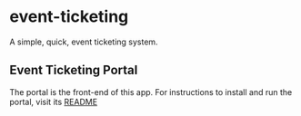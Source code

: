 # event-ticketing
A simple, quick, event ticketing system.

## Event Ticketing Portal

The portal is the front-end of this app. For instructions to install and run the
portal, visit its [README](portal/README.md)

